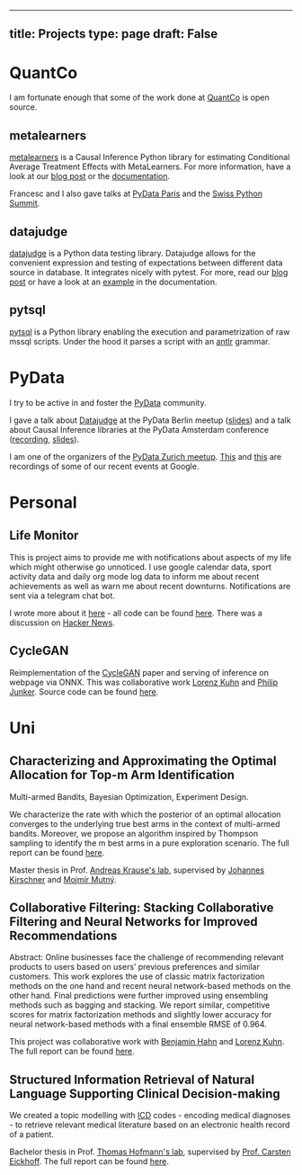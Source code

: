  ---
title: Projects
type: page
draft: False
---

# QuantCo
I am fortunate enough that some of the work done at [QuantCo](https://quantco.com/) is open source.

## metalearners

[metalearners](https://github.com/Quantco/metalearners) is a Causal Inference Python library for estimating Conditional Average Treatment Effects with MetaLearners.
For more information, have a look at our [blog post](https://tech.quantco.com/blog/metalearners) or the [documentation](https://metalearners.readthedocs.io/en/latest/).

Francesc and I also gave talks at [PyData Paris](https://www.youtube.com/watch?v=3EXCLYI5_pU) and the [Swiss Python Summit](https://www.youtube.com/watch?v=WN7suk8OA_E).

## datajudge

[datajudge](https://github.com/quantco/datajudge) is a Python data testing library. Datajudge allows for the convenient expression and testing of expectations between different data source in database. It integrates nicely with pytest. For more, read our [blog post](https://tech.quantco.com/2022/06/20/datajudge.html) or have a look at an [example](https://datajudge.readthedocs.io/en/latest/examples/example.html) in the documentation.

## pytsql

[pytsql](https://github.com/Quantco/pytsql) is a Python library enabling the execution and parametrization of raw mssql scripts. Under the hood it parses a script with an [antlr](https://www.antlr.org/) grammar.

# PyData

I try to be active in and foster the [PyData](https://pydata.org/) community.

I gave a talk about [Datajudge](https://github.com/quantco/datajudge) at the PyData Berlin meetup ([slides](https://github.com/kklein/datajudge-presentation/blob/main/slides.pdf)) and a talk about Causal Inference libraries at the PyData Amsterdam conference ([recording](https://youtu.be/cRS4yZt6OU4?si=YP-ETWSfReUcS9rV), [slides](https://github.com/kklein/pydata_ams/blob/main/slides/slides.pdf)).

I am one of the organizers of the [PyData Zurich meetup](https://www.meetup.com/pydata-zurich/). [This](https://youtu.be/1qeMyC1V94A?si=5k0wTdopT801tySa) and [this](https://www.youtube.com/watch?v=31EMTdUlPeo) are recordings of some of our recent events at Google.

# Personal

## Life Monitor
This is project aims to provide me with notifications about aspects of my life which might otherwise go unnoticed. I use google calendar data, sport activity data and daily org mode log data to inform me about recent achievements as well as warn me about recent downturns. Notifications are sent via a telegram chat bot.

I wrote more about it [here](https://kevinkle.in/posts/2022-05-21-life_monitor/) - all code can be found [here](https://github.com/kklein/life-monitor). There was a discussion on [Hacker News](https://news.ycombinator.com/item?id=31477851).

## CycleGAN
Reimplementation of the [CycleGAN](https://arxiv.org/abs/1703.10593) paper and serving of inference on webpage via ONNX. This was collaborative work [Lorenz Kuhn](https://lorenzkuhn.com/) and [Philip Junker](https://ch.linkedin.com/in/philip-junker). Source code can be found [here](https://github.com/lorenzkuhn/CycleGanApp).

# Uni

## Characterizing and Approximating the Optimal Allocation for Top-m Arm Identification

Multi-armed Bandits, Bayesian Optimization, Experiment Design.

We characterize the rate with which the posterior of an optimal allocation converges to the underlying true best arms in the context of multi-armed bandits. Moreover, we propose an algorithm inspired by Thompson sampling to identify the m best arms in a pure exploration scenario. The full report can be found [here](https://github.com/kklein/master-thesis/blob/master/thesis.pdf).

Master thesis in Prof. [Andreas Krause's lab](https://las.inf.ethz.ch/krausea), supervised by [Johannes Kirschner](https://las.inf.ethz.ch/people/johannes-kirschner) and [Mojmír Mutný](https://mojmirmutny.github.io/).

## Collaborative Filtering: Stacking Collaborative Filtering and Neural Networks for Improved Recommendations

Abstract: Online businesses face the challenge of recommending relevant products to users based on users’ previous preferences and similar customers. This work explores the use of classic matrix factorization methods on the one hand and recent neural network-based methods on the other hand. Final predictions were further improved using ensembling methods such as bagging and stacking. We report similar, competitive scores for matrix factorization methods and slightly lower accuracy for neural network-based methods with a final ensemble RMSE of 0.964.

This project was collaborative work with [Benjamin Hahn](https://benjaminha.hn/) and [Lorenz Kuhn](https://www.lorenzkuhn.com/). The full report can be found [here](https://github.com/kklein/CILRecommender2018/blob/master/report/report.pdf).

## Structured Information Retrieval of Natural Language Supporting Clinical Decision-making
We created a topic modelling with [ICD](https://en.wikipedia.org/wiki/International_Classification_of_Diseases#ICD-9) codes - encoding medical diagnoses - to retrieve relevant medical literature based on an electronic health record of a patient.

Bachelor thesis in Prof. [Thomas Hofmann's lab](http://www.da.inf.ethz.ch/people/ThomasHofmann/), supervised by [Prof. Carsten Eickhoff](https://brown.edu/Research/AI/people/carsten.html).
The full report can be found [here](https://github.com/kklein/BachelorThesisReport/blob/master/klein.pdf).
